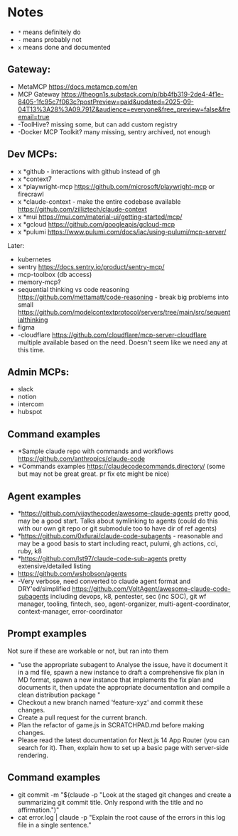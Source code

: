 # Notes

- `*` means definitely do
- `-` means probably not
- `x` means done and documented

## Gateway:
- MetaMCP https://docs.metamcp.com/en
- MCP Gateway https://theogn1s.substack.com/p/bb4fb319-2de4-4f1e-8405-1fc95c7f063c?postPreview=paid&updated=2025-09-04T13%3A28%3A09.791Z&audience=everyone&free_preview=false&freemail=true
- -ToolHive?  missing some, but can add custom registry
- -Docker MCP Toolkit? many missing, sentry archived, not enough

## Dev MCPs:
- x *github - interactions with github instead of gh
- x *context7
- x *playwright-mcp https://github.com/microsoft/playwright-mcp or firecrawl
- x *claude-context - make the entire codebase available https://github.com/zilliztech/claude-context
- x *mui https://mui.com/material-ui/getting-started/mcp/
- x *gcloud https://github.com/googleapis/gcloud-mcp
- x *pulumi https://www.pulumi.com/docs/iac/using-pulumi/mcp-server/

Later:
- kubernetes
- sentry https://docs.sentry.io/product/sentry-mcp/
- mcp-toolbox (db access)
- memory-mcp?
- sequential thinking vs code reasoning https://github.com/mettamatt/code-reasoning - break big problems into small https://github.com/modelcontextprotocol/servers/tree/main/src/sequentialthinking
- figma
- -cloudflare https://github.com/cloudflare/mcp-server-cloudflare multiple available based on the need.  Doesn't seem like we need any at this time.

## Admin MCPs:
- slack
- notion
- intercom
- hubspot

## Command examples
- *Sample claude repo with commands and workflows https://github.com/anthropics/claude-code
- *Commands examples https://claudecodecommands.directory/ (some but may not be great great.  pr fix etc might be nice)

## Agent examples
- *https://github.com/vijaythecoder/awesome-claude-agents pretty good, may be a good start. Talks about symlinking to agents (could do this with our own git repo or git submodule too to have dir of ref agents)
- *https://github.com/0xfurai/claude-code-subagents - reasonable and may be a good basis to start including react, pulumi, gh actions, cci, ruby, k8
- *https://github.com/lst97/claude-code-sub-agents pretty extensive/detailed listing
- https://github.com/wshobson/agents
- -Very verbose, need converted to claude agent format and DRY'ed/simplified https://github.com/VoltAgent/awesome-claude-code-subagents including devops, k8, pentester, sec (inc SOC), git wf manager, tooling,
    fintech, seo, agent-organizer, multi-agent-coordinator, context-manager, error-coordinator

## Prompt examples
Not sure if these are workable or not, but ran into them
- "use the appropriate subagent to Analyse the issue, have it document it in a md file, spawn a new instance to draft a comprehensive fix plan in MD format, spawn a new instance that implements the fix plan and documents it, then update the appropriate documentation and compile a clean distribution package "
- Checkout a new branch named 'feature-xyz' and commit these changes.
- Create a pull request for the current branch.
- Plan the refactor of game.js in SCRATCHPAD.md before making changes.
- Please read the latest documentation for Next.js 14 App Router (you can search for it). Then, explain how to set up a basic page with server-side rendering.

## Command examples
- git commit -m "$(claude -p "Look at the staged git changes and create a summarizing git commit title. Only respond with the title and no affirmation.")"
- cat error.log | claude -p "Explain the root cause of the errors in this log file in a single sentence."
